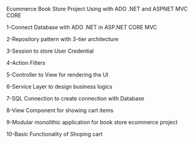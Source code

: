 Ecommerce Book Store Project Using with ADO .NET and ASPNET MVC CORE

1-Connect Database with ADO .NET in ASP.NET CORE MVC

2-Repository pattern with 3-tier architecture

3-Session to store User Credential

4-Action Filters

5-Controller to View for rendering the UI

6-Service Layer to design business logics

7-SQL Connection to create connection with Database

8-View Component for showing cart items

9-Modular monolithic application for book store ecommerce project

10-Basic Functionality of Shoping cart

